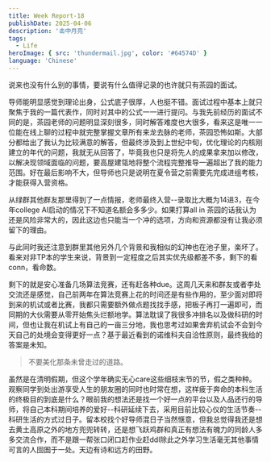 ```yaml
---
title: Week Report-18
publishDate: 2025-04-06
description: '击中月亮'
tags:
  - Life
heroImage: { src: 'thundermail.jpg', color: '#64574D' }
language: 'Chinese'
---
```


说来也没有什么别的事情，要说有什么值得记录的也许就只有茶园的面试。

导师能明显感觉到理论出身，公式底子很厚，人也挺不错。面试过程中基本上就只聚焦于我的一篇代表作，同时对其中的公式一一进行提问。与我先前经历的面试不同的是，茶园老师的问题明显深刻很多，同时解答难度也大很多，看来这是唯一一位能在线上聊的过程中就完整掌握文章所有来龙去脉的老师，茶园恐怖如斯。大部分都给出了我认为比较满意的解答，但最终涉及到上世纪中旬，优化理论的内核刚建立的年代的问题，我就无从回答了，毕竟我也只是将先人的成果拿来加以修改，以解决现领域面临的问题，要高屋建瓴地将整个流程完整推导一遍超出了我的能力范围。好在最后影响不大，但导师也只是说明在夏令营之前需要先完成进组考核，才能获得入营资格。

从绿群其他群友那里得到了一点情报，老师最终入营--录取比大概为14进3，在今年college AI启动的情况下不知道名额会多多少。如果打算all in 茶园的话我认为还是风险非常大的，因此这边也只能当一个冲的选项，方向和资源都没有让我必须留下的理由。

与此同时我还注意到群里其他另外几个背景和我相似的幻神也在池子里，楽坏了。看来对非TP本的学生来说，背景到一定程度之后其实优先级都差不多，剩下的看conn，看命数。

剩下的就是安心准备几场算法竞赛，还有赶各种due。这周几天来和群友或者李处交流还是感觉，自己前两年在算法竞赛上花的时间还是有些作用的，至少面对即将到来的机试或者比赛，我都只需要额外做点题找找手感，把板子再打一遍即可，而同期的大伙需要从零开始焦头烂额地学。算法耽误了我很多冲排名以及做科研的时间，但也让我在机试上有自己的一亩三分地，我也思考过如果舍弃机试会不会到今天自己的处境会变得更好一点？基于最近看到的诺维科夫自洽性原则，最终我给的答案是未知。

>不要美化那条未曾走过的道路。

虽然是在清明假期，但这个学年确实无心care这些细枝末节的节，假之类种种。观察同学到处出游享受人生的朋友圈的同时也时常在想，这样疲于奔命的本科生活的终极目的到底是什么？眼前我的想法还是找一个好一点的平台以及人品还行的导师，将自己本科期间培养的爱好--科研延续下去，采用目前比较心仪的生活节奏--科研生活的方式过日子。留本校找个好导师混日子当然惬意，但我总觉得我还是想去黄土高原之外的地方兜兜转转，还是想飞跃鸡群和真正有想法有魄力的同龄人多多交流合作，而不是跟一帮张口闭口赶作业赶ddl除此之外学习生活毫无其他事情可言的人囹圄于一处。天边有诗和远方的田野。

